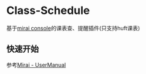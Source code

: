 # Class-Schedule
基于[mirai console](https://github.com/mamoe/mirai)的课表查、提醒插件(只支持huft课表)

## 快速开始
  参考[Mirai - UserManual](https://github.com/mamoe/mirai/blob/dev/docs/UserManual.md)

